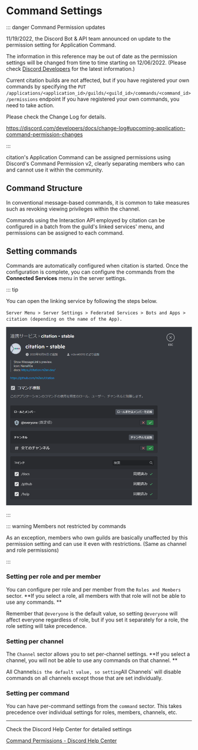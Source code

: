 # Command Settings

::: danger Command Permission updates

11/19/2022, the Discord Bot & API team announced on update to the permission setting for Application Command.

The information in this reference may be out of date as the permission settings will be changed from time to time starting on 12/06/2022. (Please check [Discord Developers](https://discord.gg/discord-developers) for the latest information.)

Current citation builds are not affected, but if you have registered your own commands by specifying the `PUT /applications/<application_id>/guilds/<guild_id>/commands/<command_id>/permissions` endpoint If you have registered your own commands, you need to take action.

Please check the Change Log for details.

https://discord.com/developers/docs/change-log#upcoming-application-command-permission-changes

:::

citation's Application Command can be assigned permissions using Discord's Command Permission v2, clearly separating members who can and cannot use it within the community.

## Command Structure

In conventional message-based commands, it is common to take measures such as revoking viewing privileges within the channel.

Commands using the Interaction API employed by citation can be configured in a batch from the guild's linked services' menu, and permissions can be assigned to each command.

## Setting commands

Commands are automatically configured when citation is started. Once the configuration is complete, you can configure the commands from the **Connected Services** menu in the server settings.

::: tip

You can open the linking service by following the steps below.

`Server Menu > Server Settings > Federated Services > Bots and Apps > citation (depending on the name of the App). `

![Federated Services](../../../image/reference/community/ja/bots.png)

::: 

::: warning Members not restricted by commands

As an exception, members who own guilds are basically unaffected by this permission setting and can use it even with restrictions. (Same as channel and role permissions)

:::

### Setting per role and per member

You can configure per role and per member from the `Roles and Members` sector. **If you select a role, all members with that role will not be able to use any commands. **

Remember that `@everyone` is the default value, so setting `@everyone` will affect everyone regardless of role, but if you set it separately for a role, the role setting will take precedence.

### Setting per channel

The `Channel` sector allows you to set per-channel settings. **If you select a channel, you will not be able to use any commands on that channel. **

All Channels` is the default value, so setting `All Channels` will disable commands on all channels except those that are set individually.

### Setting per command

You can have per-command settings from the `command` sector. This takes precedence over individual settings for roles, members, channels, etc.

----

Check the Discord Help Center for detailed settings

[Command Permissions - Discord Help Center](https://support.discord.com/hc/en-us/articles/4644915651095)
